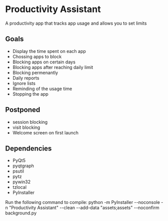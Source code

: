 # Productivity Assistant

A productivity app that tracks app usage and allows you to set limits

## Goals

- Display the time spent on each app
- Chossing apps to block
- Blocking apps on certain days
- Blocking apps after reaching daily limit
- Blocking permenantly
- Daily reports
- Ignore lists
- Reminding of the usage time
- Stopping the app

## Postponed

- session blocking
- visit blocking
- Welcome screen on first launch

## Dependencies

- PyQt5
- pyqtgraph
- psutil
- pytz
- pywin32
- tzlocal
- PyInstaller


Run the following command to compile:
python -m PyInstaller --noconsole -n "Productivity Assistant" --clean --add-data "assets;assets" --noconfirm background.py
